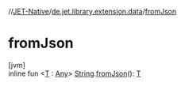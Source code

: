 //[JET-Native](../../index.md)/[de.jet.library.extension.data](index.md)/[fromJson](from-json.md)

# fromJson

[jvm]\
inline fun &lt;[T](from-json.md) : [Any](https://kotlinlang.org/api/latest/jvm/stdlib/kotlin/-any/index.html)&gt; [String](https://kotlinlang.org/api/latest/jvm/stdlib/kotlin/-string/index.html).[fromJson](from-json.md)(): [T](from-json.md)
